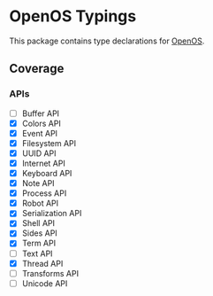 # OpenOS Typings

This package contains type declarations for [OpenOS](https://ocdoc.cil.li/).

## Coverage

### APIs

- [ ] Buffer API
- [x] Colors API
- [x] Event API
- [x] Filesystem API
- [x] UUID API
- [x] Internet API
- [x] Keyboard API
- [x] Note API
- [x] Process API
- [x] Robot API
- [x] Serialization API
- [x] Shell API
- [x] Sides API
- [x] Term API
- [ ] Text API
- [x] Thread API
- [ ] Transforms API
- [ ] Unicode API
